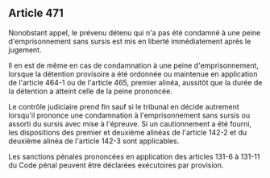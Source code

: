 Article 471
----
Nonobstant appel, le prévenu détenu qui n'a pas été condamné à une peine
d'emprisonnement sans sursis est mis en liberté immédiatement après le jugement.

Il en est de même en cas de condamnation à une peine d'emprisonnement, lorsque
la détention provisoire a été ordonnée ou maintenue en application de l'article
464-1 ou de l'article 465, premier alinéa, aussitôt que la durée de la détention
a atteint celle de la peine prononcée.

Le contrôle judiciaire prend fin sauf si le tribunal en décide autrement
lorsqu'il prononce une condamnation à l'emprisonnement sans sursis ou assorti du
sursis avec mise à l'épreuve. Si un cautionnement a été fourni, les dispositions
des premier et deuxième alinéas de l'article 142-2 et du deuxième alinéa de
l'article 142-3 sont applicables.

Les sanctions pénales prononcées en application des articles 131-6 à 131-11 du
Code pénal peuvent être déclarées exécutoires par provision.
